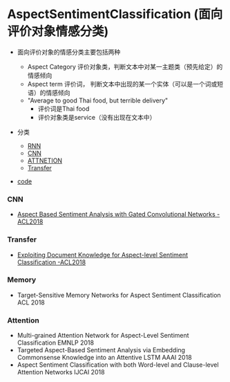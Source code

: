 # AspectSentimentClassification (面向评价对象情感分类)
- 面向评价对象的情感分类主要包括两种
    - Aspect Category  评价对象类，判断文本中对某一主题类（预先给定）的情感倾向
    - Aspect term  评价词， 判断文本中出现的某一个实体（可以是一个词或短语）的情感倾向
    - "Average to good Thai food, but terrible delivery"
        - 评价词是Thai food
        - 评价对象类是service（没有出现在文本中）

- 分类
    - [RNN](###rnn)
    - [CNN](###cnn)
    - [ATTNETION](###attention)
    - [Transfer](###transfer)
- [code](https://github.com/songyouwei/ABSA-PyTorch)


### CNN
- [Aspect Based Sentiment Analysis with Gated Convolutional Networks - ACL2018](AspectBasedSentimentAnalysiswithGatedConvolutionalNetworks.md)

### Transfer
- [Exploiting Document Knowledge for Aspect-level Sentiment Classification -ACL2018](ExploitingDocumentKnowledgeforAspect-levelSentimentClassification.md)

### Memory
- Target-Sensitive Memory Networks for Aspect Sentiment Classification ACL 2018

### Attention
- Multi-grained Attention Network for Aspect-Level Sentiment Classification EMNLP 2018
- Targeted Aspect-Based Sentiment Analysis via Embedding Commonsense Knowledge into an Attentive LSTM AAAI 2018
- Aspect Sentiment Classification with both Word-level and Clause-level Attention
Networks IJCAI 2018